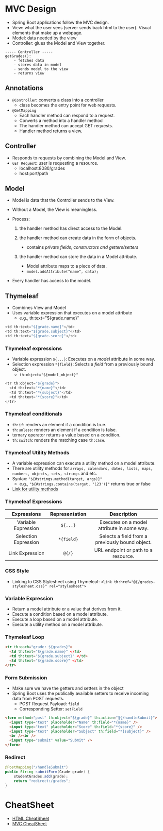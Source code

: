 # MVC Design

- Spring Boot applications follow the MVC design.
- View: what the user sees (server sends back html to the user). Visual elements that make up a webpage.
- Model: data needed by the view
- Controller: glues the Model and View together.

```
----- Controller -----
getGrades():
    - fetches data
    - stores data in model
    - sends model to the view
    - returns view
```

## Annotations

- `@Controller`: converts a class into a controller
  - class becomes the entry point for web requests.
- `@GetMapping`
  - Each handler method can respond to a request.
  - Converts a method into a handler method
  - The handler method can accept GET requests.
  - Handler method returns a view.

## Controller

- Responds to requests by combining the Model and View.
- `GET Request`: user is requesting a resource.
  - localhost:8080/grades
  - host:port/path

## Model

- Model is data that the Controller sends to the View.
- Without a Model, the View is meaningless.
- Process:

  1. the handler method has direct access to the Model.
  2. the handler method can create data in the form of objects.

     - contains _private fields, constructors and getters/setters_

  3. the handler method can store the data in a Model attribute.

     - Model attribute maps to a piece of data.
     - `model.addAttribute("name", data);`

- Every handler has access to the model.

## Thymeleaf

- Combines View and Model
- Uses variable expression that executes on a model attribute
  - e.g., th:text="${grade.name}"

```java
<td th:text="${grade.name}"</td>
<td th:text="${grade.subject}"</td>
<td th:text="${grade.score}"</td>
```

### Thymeleaf expressions

- Variable expression `${...}`: Executes on a _model_ attribute in some way.
- Selection expression `*{field}`: Selects a _field_ from a previously bound object.
  - `th:object="${model_object}"`

```java
<tr th:object="${grade}">
  <td th:text="*{name}"</td>
  <td th:text="*{subject}"</td>
  <td th:text="*{score}"</td>
</tr>
```

### Thymeleaf conditionals

- `th:if`: renders an element if a condition is true.
- `th:unless`: renders an element if a condition is false.
- ternary operator returns a value based on a condition.
- `th:switch`: renders the matching case `th:case`.

### Thymeleaf Utility Methods

- A variable expression can execute a utility method on a model attribute.
- There are utility methods for `arrays, calendars, dates, lists, maps, numbers, objects, sets, strings` and etc.
- Syntax: `"${#strings.method(target, args)}"`
  - e.g., `"${#strings.contains(target, '123')}"` returns true or false
- [Link for utility methods](https://github.com/thymeleaf/thymeleaf/tree/3.1-master/lib/thymeleaf/src/main/java/org/thymeleaf/expression)

### Thymeleaf Expressions

|     Expressions      | Representation |                   Description                   |
| :------------------: | :------------: | :---------------------------------------------: |
| Variable Expression  |    `${...}`    |   Executes on a model attribute in some way.    |
| Selection Expression |   `*{field}`   | Selects a field from a previously bound object. |
|   Link Expression    |     `@{/}`     |       URL endpoint or path to a resource.       |

### CSS Style

- Linking to CSS Stylesheet using Thymeleaf: `<link th:href="@{/grades-stylesheet.css}" rel="stylesheet">`

### Variable Expression

- Return a model attribute or a value that derives from it.
- Execute a condition based on a model attribute.
- Execute a loop based on a model attribute.
- Execute a utility method on a model attribute.

### Thymeleaf Loop

```html
<tr th:each="grade: ${grades}">
  <td th:text="${grade.name}" </td>
  <td th:text="${grade.subject}" </td>
  <td th:text="${grade.score}" </td>
</tr>
```

### Form Submission

- Make sure we have the getters and setters in the object
- Spring Boot uses the publically available setters to receive incoming data from POST requests.
  - POST Request Payload: `field`
  - Corresponding Setter: `setField`

```html
<form method="post" th:object="${grade}" th:action="@{/handleSubmit}">
  <input type="text" placeholder="Name" th:field="*{name}" />
  <input type="text" placeholder="Score" th:field="*{score}" />
  <input type="text" placeholder="Subject" th:field="*{subject}" />
  <br /><br />
  <input type="submit" value="Submit" />
</form>
```

### Redirect

```java
@PostMapping("/handleSubmit")
public String submitForm(Grade grade) {
    studentGrades.add(grade);
    return "redirect:/grades";
}
```

# CheatSheet

- [HTML CheatSheet](https://www.learnthepart.com/course/af54547f-e993-47bd-ad51-d7c7270c4e50/66ac8b6d-8195-410c-853f-29df93a84aef)
- [MVC CheatSheet](https://www.learnthepart.com/course/af54547f-e993-47bd-ad51-d7c7270c4e50/9996e227-3402-4553-9009-dfbdbe1d5d64)
